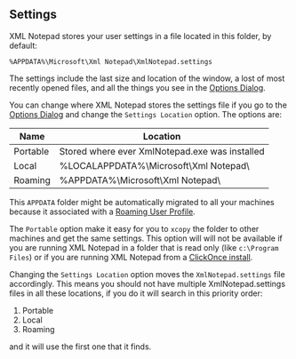 ## Settings

XML Notepad stores your user settings in a file located in
this folder, by default:

```
%APPDATA%\Microsoft\Xml Notepad\XmlNotepad.settings
```

The settings include the last size and location of the window,
a lost of most recently opened files, and all the things you see
in the [Options Dialog](options.md).

You can change where XML Notepad stores the settings file
if you go to the [Options Dialog](options.md) and change the
`Settings Location` option.  The options are:

| Name         | Location      |
| ------------- |-------------|
| Portable | Stored where ever XmlNotepad.exe was installed |
| Local   | %LOCALAPPDATA%\Microsoft\Xml Notepad\ |
| Roaming | %APPDATA%\Microsoft\Xml Notepad\ |

This `APPDATA` folder might be automatically migrated to all your machines because it associated with a [Roaming User Profile](https://blogs.windows.com/windowsdeveloper/2016/05/03/getting-started-with-roaming-app-data/).

The `Portable` option make it easy for you to `xcopy` the folder
to other machines and get the same settings.  This option will
will not be available if you are running XML Notepad in a folder that is read only (like `c:\Program Files`) or if you are running XML Notepad from a [ClickOnce install](../install.md).

Changing the `Settings Location` option moves the `XmlNotepad.settings` file
accordingly.  This means you should not have multiple XmlNotepad.settings
files in all these locations, if you do it will search in this priority order:

1. Portable
2. Local
3. Roaming

and it will use the first one that it finds.